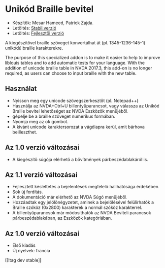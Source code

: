 # Unikód Braille bevitel #

* Készítők: Mesar Hameed, Patrick Zajda.
* Letöltés: [Stabil verzió][1]
* Letöltés: [Fejlesztői verzió][2]

A kiegészítővel braille szöveget konvertálhat át (pl. 1345-1236-145-1)
unikódú braille karakterekre.

The purpose of this specialized addon is to make it easier to help to
improve liblouis tables and to add automatic tests for your language. With
the addition of unicode braille table in NVDA 2017.3, this add-on is no
longer required, as users can choose to input braille with the new table.

## Használat ##

* Nyisson meg egy unicode szövegszerkesztőt (pl. Notepad++)
* Használja az NVDA+Ctrl+U billentyűparancsot, vagy válassza az Unikód
  Braille bevitel lehetőséget az NVDA Eszközök menüjéből.
* gépelje be a braille szöveget numerikus formában.
* Nyomja meg az ok gombot.
* A kívánt unicode karaktersorozat a vágólapra kerül, amit bárhova
  beilleszthet.

## Az 1.0 verzió változásai ##

* A kiegészítő súgója elérhető a bővítmények párbeszédablakáról is.

## Az 1.1 verzió változásai ##

* Fejlesztett késleltetés a bejelentések megfelelő hallhatósága érdekében.
* Sok új fordítás.
* A dokumentáció már elérhető az NVDA Súgó menüjéből.
* Hozzáadtak egy jelölőnégyzetet, aminek a bejelölésével felülírhatók a
  Braille szóköz (0x2800) karakterek a normál szóköz karakterrel.
* A billentyűparancsok már módosíthatók az NVDA Beviteli parancsok
  párbeszédablakában, az Eszközök kategóriában.

## Az 1.0 verzió változásai ##

* Első kiadás
* Új nyelvek: francia

[[!tag dev stable]]

[1]: https://addons.nvda-project.org/files/get.php?file=ubi

[2]: https://addons.nvda-project.org/files/get.php?file=ubi-dev
